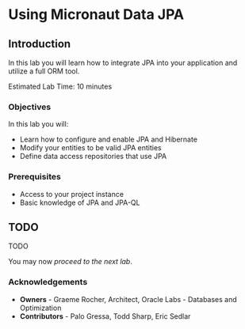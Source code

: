 # Using Micronaut Data JPA

## Introduction
In this lab you will learn how to integrate JPA into your application and utilize a full ORM tool.

Estimated Lab Time: 10 minutes

### Objectives

In this lab you will:
* Learn how to configure and enable JPA and Hibernate
* Modify your entities to be valid JPA entities
* Define data access repositories that use JPA

### Prerequisites

- Access to your project instance
- Basic knowledge of JPA and JPA-QL

## TODO

TODO 

You may now *proceed to the next lab*.

### Acknowledgements
- **Owners** - Graeme Rocher, Architect, Oracle Labs - Databases and Optimization
- **Contributors** - Palo Gressa, Todd Sharp, Eric Sedlar